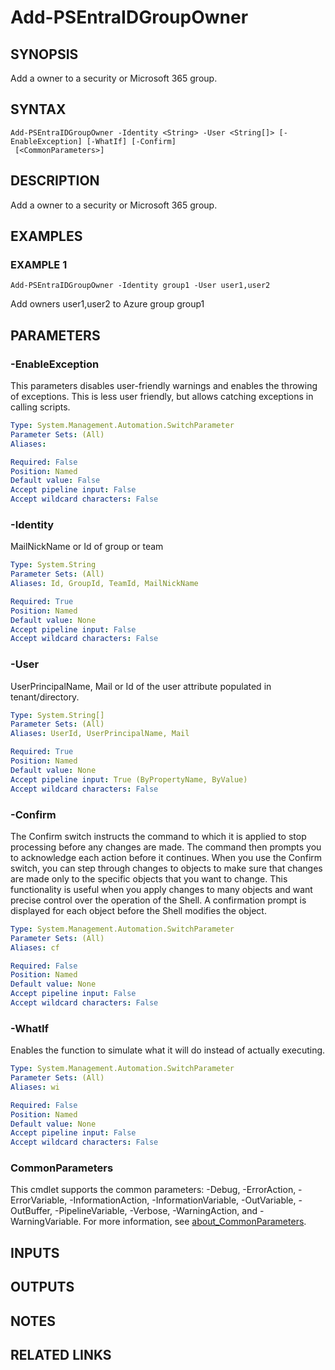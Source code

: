 ﻿---
external help file: PSMicrosoftEntraID-help.xml
Module Name: PSMicrosoftEntraID
online version:
schema: 2.0.0
---

# Add-PSEntraIDGroupOwner

## SYNOPSIS
Add a owner to a security or Microsoft 365 group.

## SYNTAX

```
Add-PSEntraIDGroupOwner -Identity <String> -User <String[]> [-EnableException] [-WhatIf] [-Confirm]
 [<CommonParameters>]
```

## DESCRIPTION
Add a owner to a security or Microsoft 365 group.

## EXAMPLES

### EXAMPLE 1
```
Add-PSEntraIDGroupOwner -Identity group1 -User user1,user2
```

Add owners user1,user2 to Azure group group1

## PARAMETERS

### -EnableException
This parameters disables user-friendly warnings and enables the throwing of exceptions.
This is less user friendly,
but allows catching exceptions in calling scripts.

```yaml
Type: System.Management.Automation.SwitchParameter
Parameter Sets: (All)
Aliases:

Required: False
Position: Named
Default value: False
Accept pipeline input: False
Accept wildcard characters: False
```

### -Identity
MailNickName or Id of group or team

```yaml
Type: System.String
Parameter Sets: (All)
Aliases: Id, GroupId, TeamId, MailNickName

Required: True
Position: Named
Default value: None
Accept pipeline input: False
Accept wildcard characters: False
```

### -User
UserPrincipalName, Mail or Id of the user attribute populated in tenant/directory.

```yaml
Type: System.String[]
Parameter Sets: (All)
Aliases: UserId, UserPrincipalName, Mail

Required: True
Position: Named
Default value: None
Accept pipeline input: True (ByPropertyName, ByValue)
Accept wildcard characters: False
```

### -Confirm
The Confirm switch instructs the command to which it is applied to stop processing before any changes are made.
The command then prompts you to acknowledge each action before it continues.
When you use the Confirm switch, you can step through changes to objects to make sure that changes are made only to the specific objects that you want to change.
This functionality is useful when you apply changes to many objects and want precise control over the operation of the Shell.
A confirmation prompt is displayed for each object before the Shell modifies the object.

```yaml
Type: System.Management.Automation.SwitchParameter
Parameter Sets: (All)
Aliases: cf

Required: False
Position: Named
Default value: None
Accept pipeline input: False
Accept wildcard characters: False
```

### -WhatIf
Enables the function to simulate what it will do instead of actually executing.

```yaml
Type: System.Management.Automation.SwitchParameter
Parameter Sets: (All)
Aliases: wi

Required: False
Position: Named
Default value: None
Accept pipeline input: False
Accept wildcard characters: False
```

### CommonParameters
This cmdlet supports the common parameters: -Debug, -ErrorAction, -ErrorVariable, -InformationAction, -InformationVariable, -OutVariable, -OutBuffer, -PipelineVariable, -Verbose, -WarningAction, and -WarningVariable. For more information, see [about_CommonParameters](http://go.microsoft.com/fwlink/?LinkID=113216).

## INPUTS

## OUTPUTS

## NOTES

## RELATED LINKS
